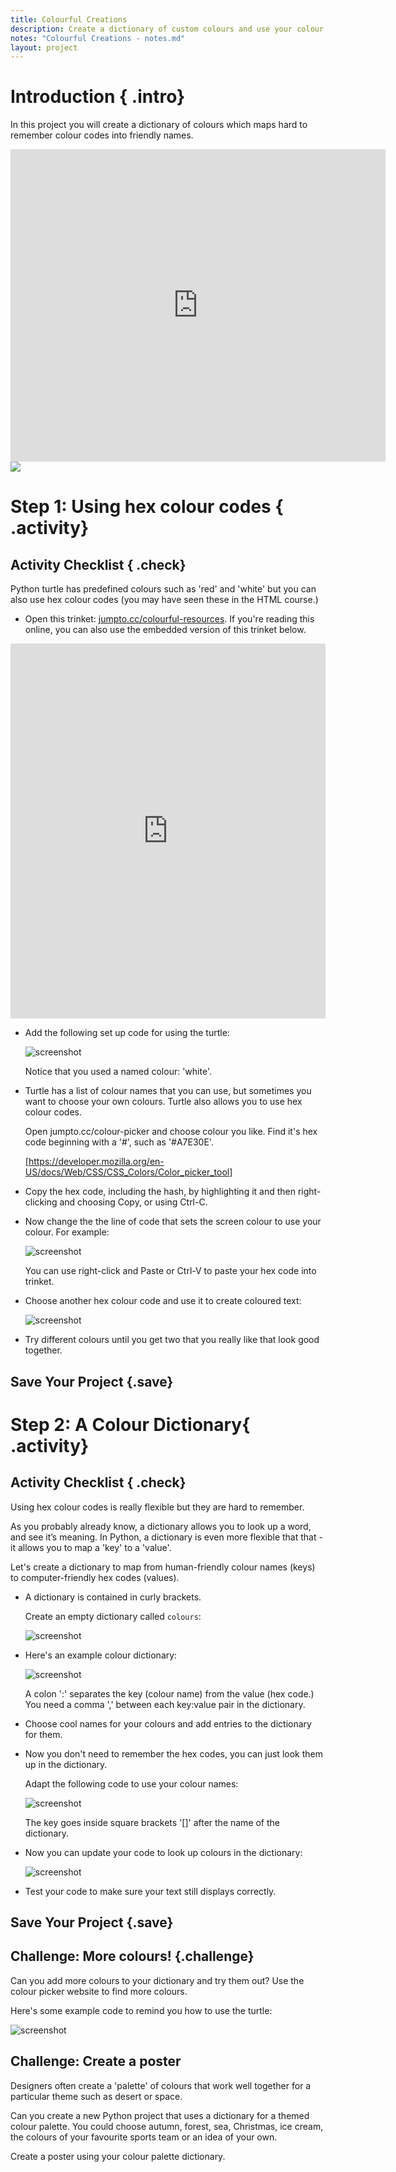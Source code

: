 ```yaml
---
title: Colourful Creations
description: Create a dictionary of custom colours and use your colour palette to create a colourful poster. 
notes: "Colourful Creations - notes.md"
layout: project
---
```


# Introduction { .intro}

In this project you will create a dictionary of colours which maps hard to remember colour codes into friendly names.  

<div class="trinket">
  <iframe src="https://trinket.io/embed/python/41a99e668b?outputOnly=true&start=result" width="600" height="500" frameborder="0" marginwidth="0" marginheight="0" allowfullscreen>
  </iframe>
  <img src="images/colourful-finished.png">
</div>

# Step 1: Using hex colour codes { .activity}

## Activity Checklist { .check}

Python turtle has predefined colours such as 'red' and 'white' but you can also use hex colour codes (you may have seen these in the HTML course.) 

+ Open this trinket: <a href="http://jumpto.cc/colourful-resources" target="_blank">jumpto.cc/colourful-resources</a>. If you're reading this online, you can also use the embedded version of this trinket below.

<div class="trinket">
<iframe src="https://trinket.io/embed/python/649a766f84?start=result" width="100%" height="600" frameborder="0" marginwidth="0" marginheight="0" allowfullscreen></iframe>
</div>

+ Add the following set up code for using the turtle:

    ![screenshot](images/colourful-setup.png)
    
    Notice that you used a named colour: 'white'.
    
+ Turtle has a list of colour names that you can use, but sometimes you want to choose your own colours. Turtle also allows you to use hex colour codes. 

  Open jumpto.cc/colour-picker and choose colour you like. Find it's hex code beginning with a '#', such as '#A7E30E'. 
  
  [https://developer.mozilla.org/en-US/docs/Web/CSS/CSS_Colors/Color_picker_tool]

  
+ Copy the hex code, including the hash, by highlighting it and then right-clicking and choosing Copy, or using Ctrl-C. 
  
+ Now change the the line of code that sets the screen colour to use your colour. For example:

   ![screenshot](images/colourful-background.png)
   
   You can use right-click and Paste or Ctrl-V to paste your hex code into trinket. 
  
+ Choose another hex colour code and use it to create coloured text:

   ![screenshot](images/colourful-write.png)
   
+ Try different colours until you get two that you really like that look good together. 

## Save Your Project {.save}

# Step 2: A Colour Dictionary{ .activity}

## Activity Checklist { .check}
 
Using hex colour codes is really flexible but they are hard to remember. 

As you probably already know, a dictionary allows you to look up a word, and see it’s meaning. In Python, a dictionary is even more flexible that that - it allows you to map a 'key' to a 'value'.

Let's create a dictionary to map from human-friendly colour names (keys) to computer-friendly hex codes (values). 

+ A dictionary is contained in curly brackets. 

  Create an empty dictionary called `colours`:

   ![screenshot](images/colourful-write.png)
   
+ Here's an example colour dictionary:

   ![screenshot](images/colourful-colours.png)
   
   A colon ':' separates the key (colour name) from the value (hex code.) You need a comma ',' between each key:value pair in the dictionary. 
   
+ Choose cool names for your colours and add entries to the dictionary for them. 

+ Now you don't need to remember the hex codes, you can just look them up in the dictionary. 

  Adapt the following code to use your colour names:
  
  ![screenshot](images/colourful-entries.png)
  
  The key goes inside square brackets '[]' after the name of the dictionary. 
  
+ Now you can update your code to look up colours in the dictionary:

  ![screenshot](images/colourful-use.png)
  
+ Test your code to make sure your text still displays correctly. 

## Save Your Project {.save}

## Challenge: More colours! {.challenge}

Can you add more colours to your dictionary and try them out? Use the colour picker website to find more colours. 

Here's some example code to remind you how to use the turtle:

  ![screenshot](images/colourful-challenge1.png)


## Challenge: Create a poster

Designers often create a 'palette' of colours that work well together for a particular theme such as desert or space. 

Can you create a new Python project that uses a dictionary for a themed colour palette. You could choose autumn, forest, sea, Christmas, ice cream, the colours of your favourite sports team or an idea of your own. 

Create a poster using your colour palette dictionary.
  
  



